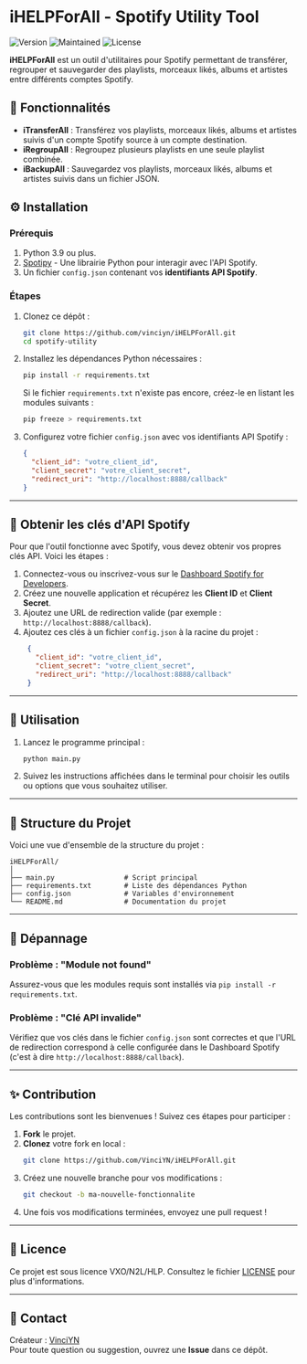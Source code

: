 # iHELPForAll - Spotify Utility Tool

![Version](https://img.shields.io/badge/version-1.0-blue) ![Maintained](https://img.shields.io/badge/maintained-yes-green) ![License](https://img.shields.io/badge/license-VXO/N2L/HLP-yellow)

**iHELPForAll** est un outil d'utilitaires pour Spotify permettant de transférer, regrouper et sauvegarder des playlists, morceaux likés, albums et artistes entre différents comptes Spotify.

## 📜 Fonctionnalités

- **iTransferAll** : Transférez vos playlists, morceaux likés, albums et artistes suivis d'un compte Spotify source à un compte destination.
- **iRegroupAll** : Regroupez plusieurs playlists en une seule playlist combinée.
- **iBackupAll** : Sauvegardez vos playlists, morceaux likés, albums et artistes suivis dans un fichier JSON.

## ⚙️ Installation

### Prérequis
1. Python 3.9 ou plus.
2. [Spotipy](https://spotipy.readthedocs.io/) - Une librairie Python pour interagir avec l'API Spotify.
3. Un fichier `config.json` contenant vos **identifiants API Spotify**.

### Étapes
1. Clonez ce dépôt :
    ```bash
    git clone https://github.com/vinciyn/iHELPForAll.git
    cd spotify-utility
    ```
2. Installez les dépendances Python nécessaires :
   ```bash
   pip install -r requirements.txt
   ```

   Si le fichier `requirements.txt` n'existe pas encore, créez-le en listant les modules suivants :
   ```bash
   pip freeze > requirements.txt
   ```
3. Configurez votre fichier `config.json` avec vos identifiants API Spotify :
    ```json
    {
      "client_id": "votre_client_id",
      "client_secret": "votre_client_secret",
      "redirect_uri": "http://localhost:8888/callback"
    }
    ```

---

## 🔑 **Obtenir les clés d'API Spotify**

Pour que l'outil fonctionne avec Spotify, vous devez obtenir vos propres clés API. Voici les étapes :

1. Connectez-vous ou inscrivez-vous sur le [Dashboard Spotify for Developers](https://developer.spotify.com/dashboard/).
2. Créez une nouvelle application et récupérez les **Client ID** et **Client Secret**.
3. Ajoutez une URL de redirection valide (par exemple : `http://localhost:8888/callback`).
4. Ajoutez ces clés à un fichier `config.json` à la racine du projet :
   ```json
    {
      "client_id": "votre_client_id",
      "client_secret": "votre_client_secret",
      "redirect_uri": "http://localhost:8888/callback"
    }
   ```

---

## 🚀 **Utilisation**

1. Lancez le programme principal :
   ```bash
   python main.py
   ```

2. Suivez les instructions affichées dans le terminal pour choisir les outils ou options que vous souhaitez utiliser.


---

## 📂 **Structure du Projet**

Voici une vue d'ensemble de la structure du projet :

```
iHELPForAll/
│
├── main.py                 # Script principal
├── requirements.txt        # Liste des dépendances Python
├── config.json             # Variables d'environnement
└── README.md               # Documentation du projet
```

---

## 🐞 **Dépannage**

### Problème : "Module not found"
Assurez-vous que les modules requis sont installés via `pip install -r requirements.txt`.

### Problème : "Clé API invalide"
Vérifiez que vos clés dans le fichier `config.json` sont correctes et que l'URL de redirection correspond à celle configurée dans le Dashboard Spotify (c'est à dire `http://localhost:8888/callback`).

---

## ✨ **Contribution**

Les contributions sont les bienvenues ! Suivez ces étapes pour participer :

1. **Fork** le projet.
2. **Clonez** votre fork en local :
   ```bash
   git clone https://github.com/VinciYN/iHELPForAll.git
   ```
3. Créez une nouvelle branche pour vos modifications :
   ```bash
   git checkout -b ma-nouvelle-fonctionnalite
   ```
4. Une fois vos modifications terminées, envoyez une pull request !

---

## 📝 **Licence**

Ce projet est sous licence VXO/N2L/HLP. Consultez le fichier [LICENSE](LICENSE) pour plus d'informations.

---

## 📧 **Contact**

Créateur : [VinciYN](https://github.com/VinciYN)  
Pour toute question ou suggestion, ouvrez une **Issue** dans ce dépôt.
